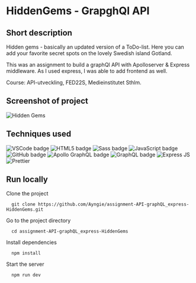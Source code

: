 # HiddenGems - GrapghQl API

## Short description 

Hidden gems - basically an updated version of a ToDo-list. Here you can add your favorite secret spots on the lovely Swedish island Gotland.

This was an assignment to build a graphQl API with Apolloserver & Express middleware.
As I used express, I was able to add frontend as well.

Course: API-utveckling, FED22S, Medieinstitutet Sthlm.

## Screenshot of project
![Hidden Gems](https://angelicareutersward.se/Images/hiddenGems/HiddenGems.png)

## Techniques used
![VSCode badge](https://img.shields.io/badge/VSCode-0078D4?style=for-the-badge&logo=visual%20studio%20code&logoColor=white/to/img.png)
![HTML5 badge](https://img.shields.io/badge/HTML5-E34F26?style=for-the-badge&logo=html5&logoColor=white/to/img.png)
![Sass badge](https://img.shields.io/badge/Sass-CC6699?style=for-the-badge&logo=sass&logoColor=white/to/img.png)
![JavaScript badge](https://img.shields.io/badge/JavaScript-323330?style=for-the-badge&logo=javascript&logoColor=F7DF1E/to/img.png)
![GitHub badge](https://img.shields.io/badge/GitHub-100000?style=for-the-badge&logo=github&logoColor=white/to/img.png)
![Apollo GraphQL badge](https://img.shields.io/badge/Apollo%20GraphQL-311C87?&style=for-the-badge&logo=Apollo%20GraphQL&logoColor=white)
![GraphQL badge](https://img.shields.io/badge/GraphQl-E10098?style=for-the-badge&logo=graphql&logoColor=white)
![Express JS](https://img.shields.io/badge/Express.js-000000?style=for-the-badge&logo=express&logoColor=white)
![Prettier](https://img.shields.io/badge/prettier-1A2C34?style=for-the-badge&logo=prettier&logoColor=F7BA3E)

## Run locally
Clone the project

```terminal
  git clone https://github.com/Ayngie/assignment-API-graphQL_express-HiddenGems.git
```

Go to the project directory

```terminal
  cd assignment-API-graphQL_express-HiddenGems
```

Install dependencies

```terminal
  npm install
```

Start the server

```terminal
  npm run dev
```

